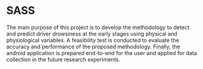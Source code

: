# SASS
 The main purpose of this project is to develop the methodology to detect and predict driver drowsiness at the early stages using physical and physiological variables. A feasibility test is conducted to evaluate the accuracy and performance of the proposed methodology. Finally, the android application is prepared end-to-end for the user and applied for data collection in the future research experiments.
